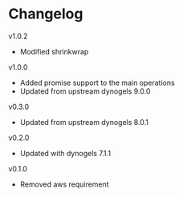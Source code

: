 # Changelog

v1.0.2
- Modified shrinkwrap

v1.0.0
- Added promise support to the main operations
- Updated from upstream dynogels 9.0.0

v0.3.0
- Updated from upstream dynogels 8.0.1

v0.2.0
- Updated with dynogels 7.1.1

v0.1.0
- Removed aws requirement
